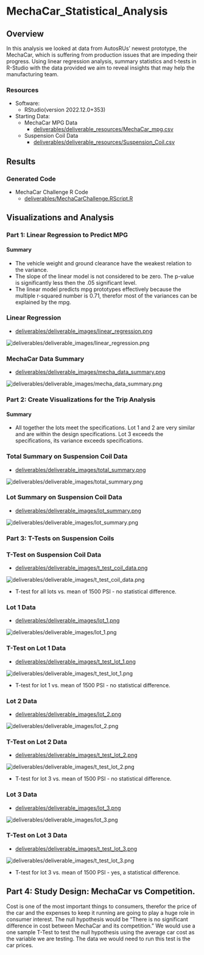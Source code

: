 # MechaCar_Statistical_Analysis

## Overview
In this analysis we looked at data from AutosRUs’ newest prototype, the MechaCar, which is suffering from production issues that are impeding their progress.  Using linear regression analysis, summary statistics and t-tests in R-Studio with the data provided we aim to reveal insights that may help the manufacturing team.

### Resources

- Software:
    - RStudio(version 2022.12.0+353)
- Starting Data:
    - MechaCar MPG Data
        - [deliverables/deliverable_resources/MechaCar_mpg.csv](deliverables/deliverable_resources/MechaCar_mpg.csv)
    - Suspension Coil Data
        - [deliverables/deliverable_resources/Suspension_Coil.csv](deliverables/deliverable_resources/Suspension_Coil.csv)

## Results

### Generated Code 
- MechaCar Challenge R Code 
    - [deliverables/MechaCarChallenge.RScript.R](deliverables/MechaCarChallenge.RScript.R)


## Visualizations and Analysis 

### Part 1: Linear Regression to Predict MPG
#### Summary
- The vehicle weight and ground clearance have the weakest relation to the variance. 
- The slope of the linear model is not considered to be zero. The p-value is significantly less then the .05 significant level. 
- The linear model predicts mpg prototypes effectively because the multiple r-squared number is 0.71, therefor most of the variances can be explained by the mpg. 

### Linear Regression 
- [deliverables/deliverable_images/linear_regression.png](deliverables/deliverable_images/linear_regression.png)

![deliverables/deliverable_images/linear_regression.png](deliverables/deliverable_images/linear_regression.png)

### MechaCar Data Summary
- [deliverables/deliverable_images/mecha_data_summary.png](deliverables/deliverable_images/mecha_data_summary.png)

![deliverables/deliverable_images/mecha_data_summary.png](deliverables/deliverable_images/mecha_data_summary.png)



### Part 2: Create Visualizations for the Trip Analysis
#### Summary
- All together the lots meet the specifications. Lot 1 and 2 are very similar and are within the design specifications. Lot 3 exceeds the specifications, its variance exceeds specifications. 

### Total Summary on Suspension Coil Data
- [deliverables/deliverable_images/total_summary.png](deliverables/deliverable_images/total_summary.png)

![deliverables/deliverable_images/total_summary.png](deliverables/deliverable_images/total_summary.png)

### Lot Summary on Suspension Coil Data
- [deliverables/deliverable_images/lot_summary.png](deliverables/deliverable_images/lot_summary.png)

![deliverables/deliverable_images/lot_summary.png](deliverables/deliverable_images/lot_summary.png)




### Part 3: T-Tests on Suspension Coils

### T-Test on Suspension Coil Data
- [deliverables/deliverable_images/t_test_coil_data.png](deliverables/deliverable_images/t_test_coil_data.png)

![deliverables/deliverable_images/t_test_coil_data.png](deliverables/deliverable_images/t_test_coil_data.png)
- T-test for all lots vs. mean of 1500 PSI - no statistical difference.

### Lot 1 Data
- [deliverables/deliverable_images/lot_1.png](deliverables/deliverable_images/lot_1.png)

![deliverables/deliverable_images/lot_1.png](deliverables/deliverable_images/lot_1.png)

### T-Test on Lot 1 Data
- [deliverables/deliverable_images/t_test_lot_1.png](deliverables/deliverable_images/t_test_lot_1.png)

![deliverables/deliverable_images/t_test_lot_1.png](deliverables/deliverable_images/t_test_lot_1.png)
- T-test for lot 1 vs. mean of 1500 PSI - no statistical difference.

### Lot 2 Data
- [deliverables/deliverable_images/lot_2.png](deliverables/deliverable_images/lot_2.png)

![deliverables/deliverable_images/lot_2.png](deliverables/deliverable_images/lot_2.png)

### T-Test on Lot 2 Data
- [deliverables/deliverable_images/t_test_lot_2.png](deliverables/deliverable_images/t_test_lot_2.png)

![deliverables/deliverable_images/t_test_lot_2.png](deliverables/deliverable_images/t_test_lot_2.png)
- T-test for lot 3 vs. mean of 1500 PSI - no statistical difference.

### Lot 3 Data
- [deliverables/deliverable_images/lot_3.png](deliverables/deliverable_images/lot_3.png)

![deliverables/deliverable_images/lot_3.png](deliverables/deliverable_images/lot_3.png)

### T-Test on Lot 3 Data
- [deliverables/deliverable_images/t_test_lot_3.png](deliverables/deliverable_images/t_test_lot_3.png)

![deliverables/deliverable_images/t_test_lot_3.png](deliverables/deliverable_images/t_test_lot_3.png)
- T-test for lot 3 vs. mean of 1500 PSI - yes, a statistical difference.

## Part 4: Study Design: MechaCar vs Competition.
Cost is one of the most important things to consumers, therefor the price of the car and the expenses to keep it running are going to play a huge role in consumer interest. The null hypothesis would be “There is no significant difference in cost between MechaCar and its competition.” We would use a one sample T-Test to test the null hypothesis using the average car cost as the variable we are testing. The data we would need to run this test is the car prices. 
